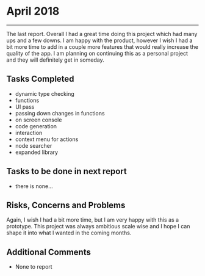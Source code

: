 # April 2018
---

The last report. Overall I had a great time doing this project which had many ups
and a few downs. I am happy with the product, however I wish I had a bit more time
to add in a couple more features that would really increase the quality of the app.
I am planning on continuing this as a personal project and they will definitely get in someday.

## Tasks Completed

* dynamic type checking
* functions
* UI pass
* passing down changes in functions
* on screen console
* code generation
* interaction
* context menu for actions
* node searcher
* expanded library


## Tasks to be done in next report

* there is none...

## Risks, Concerns and Problems
Again, I wish I had a bit more time, but I am very happy with this as a prototype.
This project was always ambitious scale wise and I hope I can shape it into what
I wanted in the coming months. 

## Additional Comments

* None to report
